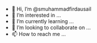 - 👋 Hi, I’m @smuhammadfirdausail
- 👀 I’m interested in ...
- 🌱 I’m currently learning ...
- 💞️ I’m looking to collaborate on ...
- 📫 How to reach me ...

<!---
smuhammadfirdausail/smuhammadfirdausail is a ✨ special ✨ repository because its `README.md` (this file) appears on your GitHub profile.
You can click the Preview link to take a look at your changes.
--->
